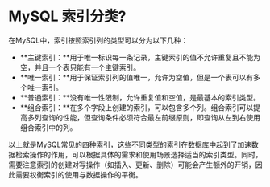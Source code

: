 # MySQL 索引分类?

在MySQL中，索引按照索引列的类型可以分为以下几种：

+ **主键索引：**用于唯一标识每一条记录，主键索引的值不允许重复且不能为空，并且一个表只能有一个主键索引。
+ **唯一索引：**用于保证索引列的值唯一，允许为空值，但是一个表可以有多个唯一索引。
+ **普通索引：**没有唯一性限制，允许重复值和空值，是最基本的索引类型。
+ **组合索引：**在多个字段上创建的索引，可以包含多个列。组合索引可以提高多列查询的性能，但查询条件必须符合最左前缀原则，即查询从左到右使用组合索引中的列。

以上就是MySQL常见的四种索引，这些不同类型的索引在数据库中起到了加速数据检索操作的作用，可以根据具体的需求和使用场景选择适当的索引类型。同时，需要注意索引的创建对写操作（如插入、更新、删除）可能会产生额外的开销，因此需要权衡索引的使用与数据操作的平衡。
